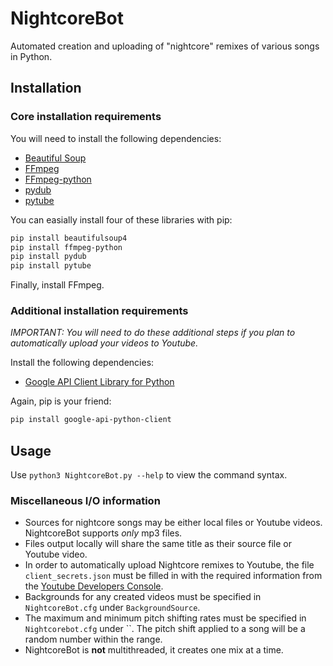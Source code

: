 # NightcoreBot
Automated creation and uploading of "nightcore" remixes of various songs in Python.

## Installation

### Core installation requirements

You will need to install the following dependencies:

- [Beautiful Soup](https://www.crummy.com/software/BeautifulSoup/#Download)
- [FFmpeg](https://www.ffmpeg.org/download.html)
- [FFmpeg-python](https://github.com/kkroening/ffmpeg-python)
- [pydub](https://github.com/jiaaro/pydub)
- [pytube](https://github.com/nficano/pytube)

You can easially install four of these libraries with pip:

```bash
pip install beautifulsoup4
pip install ffmpeg-python
pip install pydub
pip install pytube
```

Finally, install FFmpeg.

### Additional installation requirements

**IMPORTANT*: You will need to do these additional steps if you plan to automatically upload your videos to Youtube.*

Install the following dependencies:

- [Google API Client Library for Python](https://developers.google.com/api-client-library/python/start/installation)

Again, pip is your friend:

```bash
pip install google-api-python-client
```

## Usage

Use `python3 NightcoreBot.py --help` to view the command syntax.

### Miscellaneous I/O information

- Sources for nightcore songs may be either local files or Youtube videos. NightcoreBot supports *only* mp3 files.
- Files output locally will share the same title as their source file or Youtube video.
- In order to automatically upload Nightcore remixes to Youtube, the file `client_secrets.json` must be filled in with the required information from the [Youtube Developers Console](https://accounts.google.com/signin/v2/identifier?service=cloudconsole&passive=1209600&osid=1&continue=https%3A%2F%2Fconsole.developers.google.com%2F%3Fref%3Dhttps%3A%2F%2Fdevelopers.google.com%2Fyoutube%2Fv3%2Fguides%2Fuploading_a_video&followup=https%3A%2F%2Fconsole.developers.google.com%2F%3Fref%3Dhttps%3A%2F%2Fdevelopers.google.com%2Fyoutube%2Fv3%2Fguides%2Fuploading_a_video&flowName=GlifWebSignIn&flowEntry=ServiceLogin).
- Backgrounds for any created videos must be specified in `NightcoreBot.cfg` under `BackgroundSource`.
- The maximum and minimum pitch shifting rates must be specified in `Nightcorebot.cfg` under ``. The pitch shift applied to a song will be a random number within the range.
- NightcoreBot is **not** multithreaded, it creates one mix at a time.